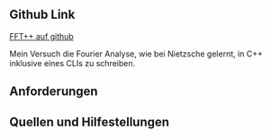 ## Github Link
[FFT++ auf github]()

Mein Versuch die Fourier Analyse, wie bei Nietzsche gelernt, in C++ inklusive eines CLIs zu schreiben.
## Anforderungen
## Quellen und Hilfestellungen

